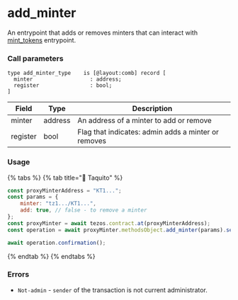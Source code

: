 # add\_minter

An entrypoint that adds or removes minters that can interact with [mint\_tokens](../minter-entrypoint/mint\_tokens.md) entrypoint.

### Call parameters

```pascaligo
type add_minter_type    is [@layout:comb] record [
  minter                  : address;
  register                : bool;
]
```

| Field    | Type    | Description                                         |
| -------- | ------- | --------------------------------------------------- |
| minter   | address | An address of a minter to add or remove             |
| register | bool    | Flag that indicates: admin adds a minter or removes |

### Usage

{% tabs %}
{% tab title="🌮 Taquito" %}
```javascript
const proxyMinterAddress = "KT1...";
const params = {
    minter: "tz1.../KT1...",
    add: true, // false - to remove a minter
};
const proxyMinter = await tezos.contract.at(proxyMinterAddress);
const operation = await proxyMinter.methodsObject.add_minter(params).send();

await operation.confirmation();
```
{% endtab %}
{% endtabs %}

### Errors

* `Not-admin` - `sender` of the transaction is not current administrator.
